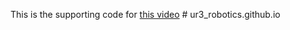 This is the supporting code for [this video](https://youtu.be/lGokKxJ8D2c)
#   u r 3 _ r o b o t i c s . g i t h u b . i o  
 